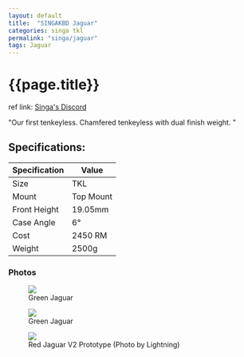```yaml
---
layout: default
title:  "SINGAKBD Jaguar"
categories: singa tkl
permalink: "singa/jaguar"
tags: Jaguar
---
```

# {{page.title}}

ref link: [Singa's Discord](https://discord.gg/9fKZ5KubdT)

"Our first tenkeyless. Chamfered tenkeyless with dual finish weight.
"

## Specifications:

| Specification | Value |
|---|---|
| Size | TKL |
| Mount | Top Mount |
| Front Height | 19.05mm |
| Case Angle | 6° |
| Cost | 2450 RM |
| Weight | 2500g |


### Photos

<figure>
  <img src="{{ 'assets/images/singakbd/jaguar/green-jaguar.png' | relative_url }}">
  <figcaption>Green Jaguar</figcaption>
</figure>

<figure>
  <img src="{{ 'assets/images/singakbd/jaguar/green-jaguar-side.png' | relative_url }}">
  <figcaption>Green Jaguar</figcaption>
</figure>


<figure>
  <img src="{{ 'assets/images/singakbd/jaguar/red-jaguar-v2-prototype.png' | relative_url }}">
  <figcaption>Red Jaguar V2 Prototype (Photo by Lightning)</figcaption>
</figure>
